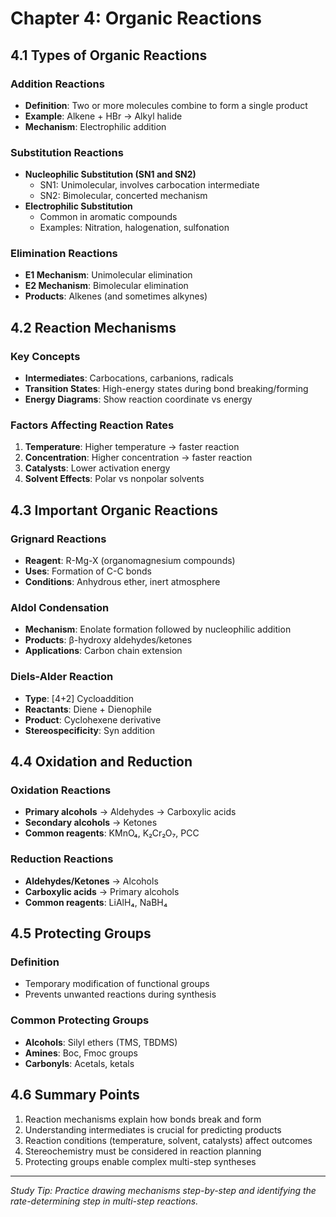 # Chapter 4: Organic Reactions

## 4.1 Types of Organic Reactions

### Addition Reactions
- **Definition**: Two or more molecules combine to form a single product
- **Example**: Alkene + HBr → Alkyl halide
- **Mechanism**: Electrophilic addition

### Substitution Reactions
- **Nucleophilic Substitution (SN1 and SN2)**
  - SN1: Unimolecular, involves carbocation intermediate
  - SN2: Bimolecular, concerted mechanism
- **Electrophilic Substitution**
  - Common in aromatic compounds
  - Examples: Nitration, halogenation, sulfonation

### Elimination Reactions
- **E1 Mechanism**: Unimolecular elimination
- **E2 Mechanism**: Bimolecular elimination
- **Products**: Alkenes (and sometimes alkynes)

## 4.2 Reaction Mechanisms

### Key Concepts
- **Intermediates**: Carbocations, carbanions, radicals
- **Transition States**: High-energy states during bond breaking/forming
- **Energy Diagrams**: Show reaction coordinate vs energy

### Factors Affecting Reaction Rates
1. **Temperature**: Higher temperature → faster reaction
2. **Concentration**: Higher concentration → faster reaction
3. **Catalysts**: Lower activation energy
4. **Solvent Effects**: Polar vs nonpolar solvents

## 4.3 Important Organic Reactions

### Grignard Reactions
- **Reagent**: R-Mg-X (organomagnesium compounds)
- **Uses**: Formation of C-C bonds
- **Conditions**: Anhydrous ether, inert atmosphere

### Aldol Condensation
- **Mechanism**: Enolate formation followed by nucleophilic addition
- **Products**: β-hydroxy aldehydes/ketones
- **Applications**: Carbon chain extension

### Diels-Alder Reaction
- **Type**: [4+2] Cycloaddition
- **Reactants**: Diene + Dienophile
- **Product**: Cyclohexene derivative
- **Stereospecificity**: Syn addition

## 4.4 Oxidation and Reduction

### Oxidation Reactions
- **Primary alcohols** → Aldehydes → Carboxylic acids
- **Secondary alcohols** → Ketones
- **Common reagents**: KMnO₄, K₂Cr₂O₇, PCC

### Reduction Reactions
- **Aldehydes/Ketones** → Alcohols
- **Carboxylic acids** → Primary alcohols
- **Common reagents**: LiAlH₄, NaBH₄

## 4.5 Protecting Groups

### Definition
- Temporary modification of functional groups
- Prevents unwanted reactions during synthesis

### Common Protecting Groups
- **Alcohols**: Silyl ethers (TMS, TBDMS)
- **Amines**: Boc, Fmoc groups
- **Carbonyls**: Acetals, ketals

## 4.6 Summary Points

1. Reaction mechanisms explain how bonds break and form
2. Understanding intermediates is crucial for predicting products
3. Reaction conditions (temperature, solvent, catalysts) affect outcomes
4. Stereochemistry must be considered in reaction planning
5. Protecting groups enable complex multi-step syntheses

---

*Study Tip: Practice drawing mechanisms step-by-step and identifying the rate-determining step in multi-step reactions.*
